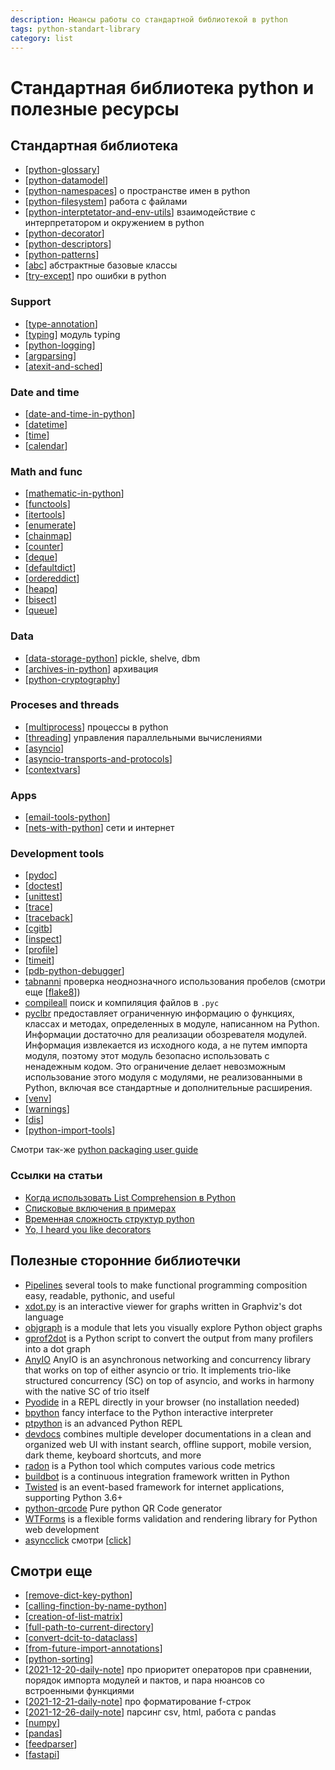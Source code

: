 ```yaml
---
description: Нюансы работы со стандартной библиотекой в python
tags: python-standart-library
category: list
---
```

# Стандартная библиотека python и полезные ресурсы

## Стандартная библиотека

- [[python-glossary]]
- [[python-datamodel]]
- [[python-namespaces]] о пространстве имен в python
- [[python-filesystem]] работа с файлами
- [[python-interptetator-and-env-utils]] взаимодействие с интерпретатором и окружением в python
- [[python-decorator]]
- [[python-descriptors]]
- [[python-patterns]]
- [[abc]] абстрактные базовые классы
- [[try-except]] про ошибки в python

### Support

- [[type-annotation]]
- [[typing]] модуль typing
- [[python-logging]]
- [[argparsing]]
- [[atexit-and-sched]]

### Date and time

- [[date-and-time-in-python]]
- [[datetime]]
- [[time]]
- [[calendar]]

### Math and func

- [[mathematic-in-python]]
- [[functools]]
- [[itertools]]
- [[enumerate]]
- [[chainmap]]
- [[counter]]
- [[deque]]
- [[defaultdict]]
- [[ordereddict]]
- [[heapq]]
- [[bisect]]
- [[queue]]

### Data

- [[data-storage-python]] pickle, shelve, dbm
- [[archives-in-python]] архивация
- [[python-cryptography]]

### Proceses and threads

- [[multiprocess]] процессы в python
- [[threading]] управления параллельными вычислениями
- [[asyncio]]
- [[asyncio-transports-and-protocols]]
- [[contextvars]]

### Apps

- [[email-tools-python]]
- [[nets-with-python]] сети и интернет

### Development tools

- [[pydoc]]
- [[doctest]]
- [[unittest]]
- [[trace]]
- [[traceback]]
- [[cgitb]]
- [[inspect]]
- [[profile]]
- [[timeit]]
- [[pdb-python-debugger]]
- [tabnanni](https://docs.python.org/3/library/tabnanny.html?highlight=tabnanny#module-tabnanny) проверка неоднозначного использования пробелов (смотри еще [[flake8]])
- [compileall](https://docs.python.org/3/library/compileall.html?highlight=compileall#module-compileall) поиск и компиляция файлов в `.pyc`
- [pyclbr](https://docs.python.org/3/library/pyclbr.html?highlight=pyclbr#module-pyclbr) предоставляет ограниченную информацию о функциях, классах и методах, определенных в модуле, написанном на Python. Информации достаточно для реализации обозревателя модулей. Информация извлекается из исходного кода, а не путем импорта модуля, поэтому этот модуль безопасно использовать с ненадежным кодом. Это ограничение делает невозможным использование этого модуля с модулями, не реализованными в Python, включая все стандартные и дополнительные расширения.
- [[venv]]
- [[warnings]]
- [[dis]]
- [[python-import-tools]]

Смотри так-же [python packaging user guide](https://packaging.python.org/en/latest/)

### Ссылки на статьи

- [Когда использовать List Comprehension в Python](https://webdevblog.ru/kogda-ispolzovat-list-comprehension-v-python/)
- [Списковые включения в примерах](https://codecamp.ru/blog/python-list-comprehensions/)
- [Временная сложность структур python](https://wiki.python.org/moin/TimeComplexity)
- [Yo, I heard you like decorators](https://www.bbayles.com/index/decorator_factory)

## Полезные сторонние библиотечки

- [Pipelines](https://returns.readthedocs.io/en/latest/pages/pipeline.html) several tools to make functional programming composition easy, readable, pythonic, and useful
- [xdot.py](https://github.com/jrfonseca/xdot.py) is an interactive viewer for graphs written in Graphviz's dot language
- [objgraph](https://github.com/mgedmin/objgraph) is a module that lets you visually explore Python object graphs
- [gprof2dot](https://github.com/jrfonseca/gprof2dot) is a Python script to convert the output from many profilers into a dot graph
- [AnyIO](https://anyio.readthedocs.io/en/stable/) AnyIO is an asynchronous networking and concurrency library that works on top of either asyncio or trio. It implements trio-like structured concurrency (SC) on top of asyncio, and works in harmony with the native SC of trio itself
- [Pyodide](https://pyodide.org/en/stable/usage/quickstart.html#try-it-online) in a REPL directly in your browser (no installation needed)
- [bpython](https://github.com/bpython/bpython/) fancy interface to the Python interactive interpreter
- [ptpython](https://github.com/prompt-toolkit/ptpython) is an advanced Python REPL
- [devdocs](https://github.com/freeCodeCamp/devdocs) combines multiple developer documentations in a clean and organized web UI with instant search, offline support, mobile version, dark theme, keyboard shortcuts, and more
- [radon](https://radon.readthedocs.io/en/latest/) is a Python tool which computes various code metrics
- [buildbot](http://docs.buildbot.net/current/index.html#) is a continuous integration framework written in Python
- [Twisted](https://github.com/twisted/twisted) is an event-based framework for internet applications, supporting Python 3.6+
- [python-qrcode](https://github.com/lincolnloop/python-qrcode) Pure python QR Code generator
- [WTForms](https://wtforms.readthedocs.io/en/3.0.x/) is a flexible forms validation and rendering library for Python web development
- [asyncclick](https://github.com/python-trio/asyncclick) смотри [[click]]

## Смотри еще

- [[remove-dict-key-python]]
- [[calling-finction-by-name-python]]
- [[creation-of-list-matrix]]
- [[full-path-to-current-directory]]
- [[convert-dcit-to-dataclass]]
- [[from-future-import-annotations]]
- [[python-sorting]]
- [[2021-12-20-daily-note]] про приоритет операторов при сравнении, порядок импорта модулей и пактов, и пара нюансов со встроенными функциями
- [[2021-12-21-daily-note]] про форматирование f-строк
- [[2021-12-26-daily-note]] парсинг csv, html, работа с pandas
- [[numpy]]
- [[pandas]]
- [[feedparser]]
- [[fastapi]]

[//begin]: # "Autogenerated link references for markdown compatibility"
[python-glossary]: ../notes/python-glossary "Python glossary"
[python-datamodel]: python-datamodel "Python datamodel"
[python-namespaces]: ../notes/python-namespaces "Python namespaces"
[python-filesystem]: ../notes/python-filesystem "Работа с файлами"
[python-interptetator-and-env-utils]: ../notes/python-interptetator-and-env-utils "Утилиты взаимодействия с интерпретатором и окружением в python"
[python-decorator]: ../notes/python-decorator "Python decorator"
[python-descriptors]: ../notes/python-descriptors "Python descriptors"
[python-patterns]: ../notes/python-patterns "Python patterns"
[abc]: ../notes/abc "Abc"
[try-except]: ../notes/try-except "Try-except-raise"
[type-annotation]: ../notes/type-annotation "Анотация типов в python"
[typing]: ../notes/typing "Typing"
[python-logging]: python-logging "Python logging"
[argparsing]: ../notes/argparsing "Arguments parsing in python"
[atexit-and-sched]: ../notes/atexit-and-sched "Atexit и sched"
[date-and-time-in-python]: ../notes/date-and-time-in-python "Date and time in python"
[datetime]: ../notes/datetime "Datetime"
[time]: ../notes/time "Time"
[calendar]: ../notes/calendar "Calendar"
[mathematic-in-python]: ../notes/mathematic-in-python "Mathematic in python"
[functools]: ../notes/functools "Functools"
[itertools]: ../notes/itertools "Itertools"
[enumerate]: ../notes/enumerate "Enum"
[chainmap]: ../notes/chainmap "ChainMap"
[counter]: ../notes/counter "Counter - счетчик хешируемых объектов"
[deque]: ../notes/deque "Deque - двухсторонние очереди"
[defaultdict]: ../notes/defaultdict "Defaultdict словарь с возвратом значения по умолчанию"
[ordereddict]: ../notes/ordereddict "OrderedDict упорядоченный словарь с опцией сравнения по порядку"
[heapq]: ../notes/heapq "Heapq - двоичная куча"
[bisect]: ../notes/bisect "Bisect - сортирвоанные списки"
[queue]: ../notes/queue "Queue - очереди и стеки"
[data-storage-python]: ../notes/data-storage-python "Pickle, shelve, dbm"
[archives-in-python]: ../notes/archives-in-python "Архивация в python"
[python-cryptography]: ../notes/python-cryptography "Криптография в python"
[multiprocess]: ../notes/multiprocess "Управление процессами в python"
[threading]: ../notes/threading "Threading"
[asyncio]: ../notes/asyncio "Asyncio"
[asyncio-transports-and-protocols]: ../notes/asyncio-transports-and-protocols "Asyncio transports and protocols"
[contextvars]: ../notes/contextvars "Contextvars"
[email-tools-python]: ../notes/email-tools-python "Email tools in python"
[nets-with-python]: ../notes/nets-with-python "Nets and internet with python"
[pydoc]: ../notes/pydoc "Pydoc"
[doctest]: ../notes/doctest "Doctest"
[unittest]: ../notes/unittest "Unittest"
[trace]: ../notes/trace "Trace"
[traceback]: ../notes/traceback "Traceback"
[cgitb]: ../notes/cgitb "Cgitb"
[inspect]: ../notes/inspect "Inspect"
[profile]: ../notes/profile "Profile"
[timeit]: ../notes/timeit "Timeit"
[pdb-python-debugger]: ../notes/pdb-python-debugger "Pdb python debugger"
[flake8]: ../notes/flake8 "Flake8"
[venv]: ../notes/venv "Venv"
[warnings]: ../notes/warnings "Warnings"
[dis]: ../notes/dis "Dis"
[python-import-tools]: ../notes/python-import-tools "Python import tools"
[click]: ../notes/click "Click интерфейс командной строки"
[remove-dict-key-python]: ../notes/remove-dict-key-python "Как удалить ключ словаря в python"
[calling-finction-by-name-python]: ../notes/calling-finction-by-name-python "Вызов функции по ее строковому имени в python"
[creation-of-list-matrix]: ../notes/creation-of-list-matrix "Creation of list matrix"
[full-path-to-current-directory]: full-path-to-current-directory "Full path to current directory"
[convert-dcit-to-dataclass]: ../notes/convert-dcit-to-dataclass "Convert dict to dataclass or namedtuple"
[from-future-import-annotations]: ../notes/from-future-import-annotations "From future import annotations"
[python-sorting]: ../notes/python-sorting "Python sorting"
[2021-12-20-daily-note]: ../posts/2021-12-20-daily-note "Операторы сравнения, запуск модуля с аругментами и др.тонкости python"
[2021-12-21-daily-note]: ../posts/2021-12-21-daily-note "Formatted string literals specificators"
[2021-12-26-daily-note]: ../posts/2021-12-26-daily-note "Немного трюков с python: работа с csv, парсинг html и другое"
[numpy]: ../notes/numpy "Numpy"
[pandas]: ../notes/pandas "Pandas"
[feedparser]: ../notes/feedparser "Feedparser - rss и atom парсинг"
[fastapi]: ../notes/fastapi "Fastapi"
[//end]: # "Autogenerated link references"